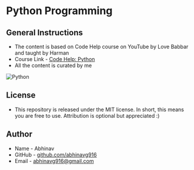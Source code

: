 # Python Programming
## General Instructions
* The content is based on Code Help course on YouTube by Love Babbar and taught by Harman
* Course Link - [Code Help: Python](https://www.youtube.com/watch?v=xSDLwlAAVNg&list=PLDzeHZWIZsTrPQHBWT0Rxjc37n6DjUpbf)
* All the content is curated by me

![Python](https://www.python.org/static/community_logos/python-logo-generic.svg)

## License
* This repository is released under the MIT license. In short, this means you are free to use. 
  Attribution is optional but appreciated :)
## Author
* Name - Abhinav
* GitHub - [github.com/abhinavg916](https://github.com/abhinavg916)
* Email - abhinavg916@gmail.com
